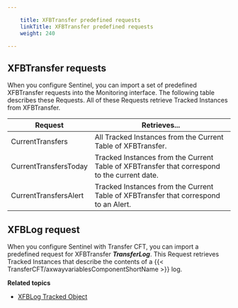 ```yaml
---

    title: XFBTransfer predefined requests
    linkTitle: XFBTransfer predefined requests
    weight: 240

---
```

## XFBTransfer requests

When you configure Sentinel, you can import a set of predefined XFBTransfer
requests into the Monitoring interface. The following table describes
these Requests. All of these Requests retrieve Tracked Instances
from XFBTransfer.


| Request  | Retrieves...  |
| --- | --- |
| CurrentTransfers | All Tracked Instances from the Current Table of XFBTransfer. |
| CurrentTransfersToday | Tracked Instances from the Current Table of XFBTransfer that correspond to the current date. |
| CurrentTransfersAlert | Tracked Instances from the Current Table of XFBTransfer that correspond to an Alert. |


## XFBLog request

When you configure Sentinel with Transfer CFT, you can import
a predefined request for XFBTransfer <span style="font-style: italic;">**TransferLog**</span>.
This Request retrieves Tracked Instances that describe the contents of
a {{< TransferCFT/axwayvariablesComponentShortName  >}} log.

****Related topics****

- [XFBLog Tracked Object](../xfblog)
